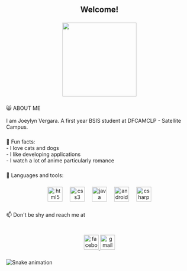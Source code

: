 <h2 align="center">Welcome!</h2>

###

<div align="center">
  <img height="200" src="https://media.tenor.com/9S5oqAi3iFsAAAAd/pompompurin-enoukae.gif"  />
</div>

###

<p align="left">😸 ABOUT ME<br><br>I am Joeylyn Vergara. A first year BSIS student at DFCAMCLP - Satellite Campus.</p>

###

<p align="left">🤗 Fun facts:<br>- I love cats and dogs<br>- I like developing applications<br>- I watch a lot of anime particularly romance</p>

###

<p align="left">📄 Languages and tools:</p>

###

<div align="center">
  <img src="https://cdn.jsdelivr.net/gh/devicons/devicon/icons/html5/html5-original.svg" height="40" alt="html5 logo"  />
  <img width="12" />
  <img src="https://cdn.jsdelivr.net/gh/devicons/devicon/icons/css3/css3-original.svg" height="40" alt="css3 logo"  />
  <img width="12" />
  <img src="https://cdn.jsdelivr.net/gh/devicons/devicon/icons/java/java-original.svg" height="40" alt="java logo"  />
  <img width="12" />
  <img src="https://cdn.jsdelivr.net/gh/devicons/devicon/icons/androidstudio/androidstudio-original.svg" height="40" alt="androidstudio logo"  />
  <img width="12" />
  <img src="https://cdn.jsdelivr.net/gh/devicons/devicon/icons/csharp/csharp-original.svg" height="40" alt="csharp logo"  />
</div>

###

<p align="left">📫 Don't be shy and reach me at</p>

###

<br clear="both">

<div align="center">
  <a href="https://www.facebook.com/jilyeonn/" target="_blank">
    <img src="https://img.shields.io/static/v1?message=Facebook&logo=facebook&label=&color=1877F2&logoColor=white&labelColor=&style=for-the-badge" height="40" alt="facebook logo"  />
  </a>
  <a href="https://mail.google.com/mail/u/?authuser=vjoey2209@gmail.com" target="_blank">
    <img src="https://img.shields.io/static/v1?message=Gmail&logo=gmail&label=&color=D14836&logoColor=white&labelColor=&style=for-the-badge" height="40" alt="gmail logo"  />
  </a>
</div>

###

<img src="https://raw.githubusercontent.com/Jilyeonn/Jilyeonn/output/snake.svg" alt="Snake animation" />

###
